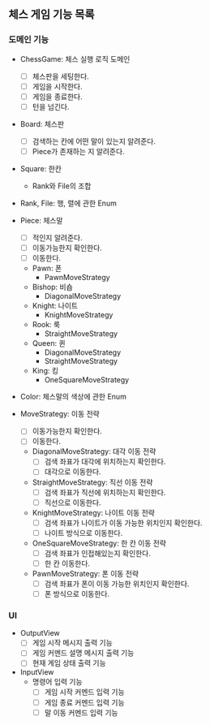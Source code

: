 ## 체스 게임 기능 목록
### 도메인 기능

- ChessGame: 체스 실행 로직 도메인
  - [ ] 체스판을 세팅한다.
  - [ ] 게임을 시작한다.
  - [ ] 게임을 종료한다.
  - [ ] 턴을 넘긴다.

- Board: 체스판
  - [ ] 검색하는 칸에 어떤 말이 있는지 알려준다. 
  - [ ] Piece가 존재하는 지 알려준다.

- Square: 한칸
  - Rank와 File의 조합

- Rank, File: 행, 렬에 관한 Enum

- Piece: 체스말
  - [ ] 적인지 알려준다.
  - [ ] 이동가능한지 확인한다.
  - [ ] 이동한다.

  - Pawn: 폰
    - PawnMoveStrategy
  - Bishop: 비숍
    - DiagonalMoveStrategy
  - Knight: 나이트
    - KnightMoveStrategy
  - Rook: 룩
    - StraightMoveStrategy
  - Queen: 퀸
    - DiagonalMoveStrategy
    - StraightMoveStrategy
  - King: 킹
    - OneSquareMoveStrategy

- Color: 체스말의 색상에 관한 Enum

- MoveStrategy: 이동 전략
  - [ ] 이동가능한지 확인한다.
  - [ ] 이동한다.

  - DiagonalMoveStrategy: 대각 이동 전략
    - [ ] 검색 좌표가 대각에 위치하는지 확인한다.
    - [ ] 대각으로 이동한다.

  - StraightMoveStrategy: 직선 이동 전략
    - [ ] 검색 좌표가 직선에 위치하는지 확인한다.
    - [ ] 직선으로 이동한다.

  - KnightMoveStrategy: 나이트 이동 전략
    - [ ] 검색 좌표가 나이트가 이동 가능한 위치인지 확인한다.
    - [ ] 나이트 방식으로 이동한다.

  - OneSquareMoveStrategy: 한 칸 이동 전략
    - [ ] 검색 좌표가 인접해있는지 확인한다.
    - [ ] 한 칸 이동한다.

  - PawnMoveStrategy: 폰 이동 전략
    - [ ] 검색 좌표가 폰이 이동 가능한 위치인지 확인한다.
    - [ ] 폰 방식으로 이동한다.

### UI

- OutputView
  - [ ] 게임 시작 메시지 출력 기능
  - [ ] 게임 커멘드 설명 메시지 출력 기능
  - [ ] 현재 게임 상태 출력 기능

- InputView
  - 명령어 입력 기능
    - [ ] 게임 시작 커멘드 입력 기능
    - [ ] 게임 종료 커멘드 입력 기능
    - [ ] 말 이동 커멘드 입력 기능
